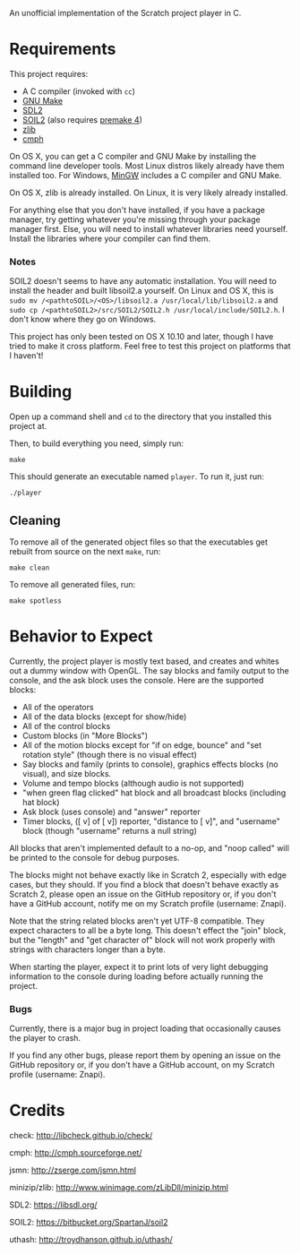 An unofficial implementation of the Scratch project player in C.

# Requirements

This project requires:

* A C compiler (invoked with `cc`)
* [GNU Make](https://www.gnu.org/software/make/)
* [SDL2](https://libsdl.org/)
* [SOIL2](https://bitbucket.org/SpartanJ/soil2) (also requires [premake 4](http://premake.github.io/))
* [zlib](http://zlib.net)
* [cmph](http://cmph.sourceforge.net)

On OS X, you can get a C compiler and GNU Make by installing the command line developer tools. Most Linux distros likely already have them installed too. For Windows, [MinGW](http://mingw.org/) includes a C compiler and GNU Make.

On OS X, zlib is already installed. On Linux, it is very likely already installed.

For anything else that you don't have installed, if you have a package manager, try getting whatever you're missing through your package manager first. Else, you will need to install whatever libraries need yourself. Install the libraries where your compiler can find them.

### Notes

SOIL2 doesn't seems to have any automatic installation. You will need to install the header and built libsoil2.a yourself. On Linux and OS X, this is `sudo mv /<pathtoSOIL>/<OS>/libsoil2.a /usr/local/lib/libsoil2.a` and `sudo cp /<pathtoSOIL2>/src/SOIL2/SOIL2.h /usr/local/include/SOIL2.h`. I don't know where they go on Windows.

This project has only been tested on OS X 10.10 and later, though I have tried to make it cross platform. Feel free to test this project on platforms that I haven't!

# Building

Open up a command shell and  `cd` to the directory that you installed this project at.

Then, to build everything you need, simply run:
```
make
```

This should generate an executable named `player`. To run it, just run:
```
./player
```

## Cleaning

To remove all of the generated object files so that the executables get rebuilt from source on the next `make`, run:
```
make clean
```

To remove all generated files, run:
```
make spotless
```

# Behavior to Expect

Currently, the project player is mostly text based, and creates and whites out a dummy window with OpenGL. The say blocks and family output to the console, and the ask block uses the console. Here are the supported blocks:

* All of the operators
* All of the data blocks (except for show/hide)
* All of the control blocks
* Custom blocks (in "More Blocks")
* All of the motion blocks except for "if on edge, bounce" and "set rotation style" (though there is no visual effect)
* Say blocks and family (prints to console), graphics effects blocks (no visual), and size blocks.
* Volume and tempo blocks (although audio is not supported)
* "when green flag clicked" hat block and all broadcast blocks (including hat block)
* Ask block (uses console) and "answer" reporter
* Timer blocks, ([ v] of [ v]) reporter, "distance to [ v]", and "username" block (though "username" returns a null string)

All blocks that aren't implemented default to a no-op, and "noop called" will be printed to the console for debug purposes.

The blocks might not behave exactly like in Scratch 2, especially with edge cases, but they should. If you find a block that doesn't behave exactly as Scratch 2, please open an issue on the GitHub repository or, if you don't have a GitHub account, notify me on my Scratch profile (username: Znapi).

Note that the string related blocks aren't yet UTF-8 compatible. They expect characters to all be a byte long. This doesn't effect the "join" block, but the "length" and "get character of" block will not work properly with strings with characters longer than a byte.

When starting the player, expect it to print lots of very light debugging information to the console during loading before actually running the project.

### Bugs

Currently, there is a major bug in project loading that occasionally causes the player to crash.

If you find any other bugs, please report them by opening an issue on the GitHub repository or, if you don't have a GitHub account, on my Scratch profile (username: Znapi).

# Credits

check: http://libcheck.github.io/check/

cmph: http://cmph.sourceforge.net/

jsmn: http://zserge.com/jsmn.html

minizip/zlib: http://www.winimage.com/zLibDll/minizip.html

SDL2: https://libsdl.org/

SOIL2: https://bitbucket.org/SpartanJ/soil2

uthash: http://troydhanson.github.io/uthash/
